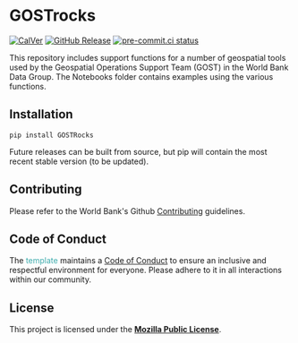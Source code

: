 # GOSTrocks

[![CalVer](https://img.shields.io/badge/calver-YY.0M.MICRO-22bfda.svg)](https://calver.org)
[![GitHub Release](https://img.shields.io/github/v/release/worldbank/template)](https://github.com/worldbank/template/releases)
[![pre-commit.ci status](https://results.pre-commit.ci/badge/github/worldbank/template/main.svg)](https://results.pre-commit.ci/latest/github/worldbank/template/main)

This repository includes support functions for a number of geospatial tools used by the Geospatial Operations Support Team (GOST) in the World Bank Data Group. The Notebooks folder contains examples using the various functions.

## Installation

```{shell}
pip install GOSTRocks
```

Future releases can be built from source, but pip will contain the most recent stable version (to be updated).

## Contributing

Please refer to the World Bank's Github [Contributing](docs/Contributing.md) guidelines.

## Code of Conduct

The <span style="color:#3EACAD">template</span> maintains a [Code of Conduct](docs/CODE_OF_CONDUCT.md) to ensure an inclusive and respectful environment for everyone. Please adhere to it in all interactions within our community.

## License

This project is licensed under the [**Mozilla Public License**](https://www.mozilla.org/en-US/MPL).
